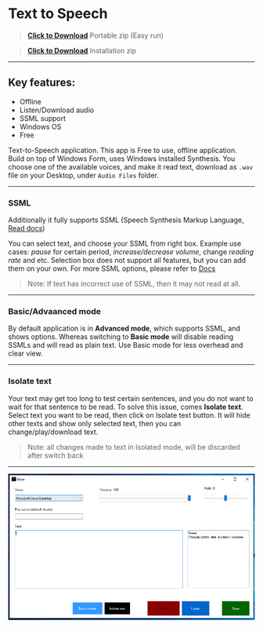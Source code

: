 # Text to Speech


> <a href="./downloads/Portable_TextToSpeech_1.0.10.zip?raw=true" download>**Click to Download**</a> Portable zip (Easy run)

> <a href="./downloads/TextToSpeech_1.0.10.zip?raw=true" download>**Click to Download**</a> Installation zip

___
## Key features: 
- Offline
- Listen/Download audio
- SSML support
- Windows OS
- Free


Text-to-Speech application. This app is Free to use, offline application. Build on top of Windows Form, uses Windows installed Synthesis. 
You choose one of the available voices, and make it read text, download as `.wav` file on your Desktop, under `Audio Files` folder.
___
### SSML
Additionally it fully supports SSML (Speech Synthesis Markup Language, [Read docs](https://docs.microsoft.com/en-us/cortana/skills/speech-synthesis-markup-language))

You can select text, and choose your SSML from right box. Example use cases: _pause_ for certain period, _increase/decrease volume_, change _reading rate_ and etc. Selection box does not support all features, but you can add them on your own. For more SSML options, please refer to [Docs](https://docs.microsoft.com/en-us/cortana/skills/speech-synthesis-markup-language)

> Note: If text has incorrect use of SSML, then it may not read at all.

___
### Basic/Advaanced mode
By default application is in **Advanced mode**, which supports SSML, and shows options. Whereas switching to **Basic mode** will disable reading SSMLs and will read as plain text. Use Basic mode for less overhead and clear view.

___
### Isolate text
Your text may get too long to test certain sentences, and you do not want to wait for that sentence to be read. To solve this issue, comes **Isolate text**. Select text you want to be read, then click on Isolate text button. It will hide other texts and show only selected text, then you can change/play/download text. 

> Note: all changes made to text in Isolated mode, will be discarded after switch back

 ___
![Application image](./Images/application_1.0.10.png?raw=true)
